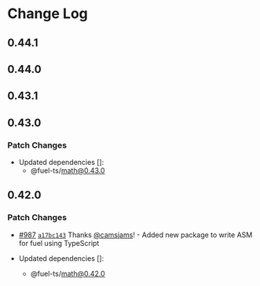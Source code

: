 # Change Log

## 0.44.1

## 0.44.0

## 0.43.1

## 0.43.0

### Patch Changes

- Updated dependencies []:
  - @fuel-ts/math@0.43.0

## 0.42.0

### Patch Changes

- [#987](https://github.com/FuelLabs/fuels-ts/pull/987) [`a17bc143`](https://github.com/FuelLabs/fuels-ts/commit/a17bc1434f10dcc11f74723b1e03a23602eaf7c6) Thanks [@camsjams](https://github.com/camsjams)! - Added new package to write ASM for fuel using TypeScript

- Updated dependencies []:
  - @fuel-ts/math@0.42.0
